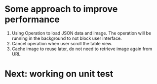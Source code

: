 #  Some approach to improve performance


1. Using Operation to load JSON data and image. The operation will be running in the background to not block user interface.
2. Cancel operation when user scroll the table view.
3. Cache image to reuse later, do not need to retrieve image again from URL

# Next: working on unit test
